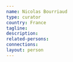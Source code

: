 ```yaml
---
name: Nicolas Bourriaud
type: curator
country: France
tagline:
description:
related-persons:
connections:
layout: person
---
```


